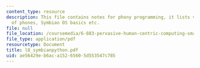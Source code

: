```yaml
---
content_type: resource
description: This file contains notes for phony programming, it lists various kinds
  of phones, Symbian OS basics etc.
file: null
file_location: /coursemedia/6-883-pervasive-human-centric-computing-sma-5508-spring-2006/ae56429eb6aca15265605d553547c785_l8_symbianpython.pdf
file_type: application/pdf
resourcetype: Document
title: l8_symbianpython.pdf
uid: ae56429e-b6ac-a152-6560-5d553547c785
---
```

